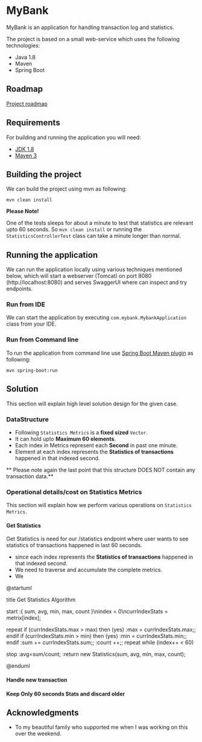 # MyBank
MyBank is an application for handling transaction log and statistics.

The project is based on a small web-service which uses the following technologies:

- Java 1.8
- Maven
- Spring Boot

## Roadmap
[Project roadmap](https://github.com/maria-farooq/MyBank/issues?utf8=%E2%9C%93&q=is%3Aissue)

## Requirements

For building and running the application you will need:

- [JDK 1.8](http://www.oracle.com/technetwork/java/javase/downloads/jdk8-downloads-2133151.html)
- [Maven 3](https://maven.apache.org)

## Building the project
We can build the project using mvn as following:

```shell
mvn clean install
```

**Please Note!**

One of the tests sleeps for about a minute to test that statistics are relevant upto 60 seconds.
So `mvn clean install` or running the `StatisticsControllerTest` class can take a minute longer than normal.

## Running the application
We can run the application locally using various techniques mentioned below, 
which will start a webserver (Tomcat) on port 8080 (http://localhost:8080) and serves SwaggerUI where can inspect and try endpoints.

### Run from IDE

We can start the application by executing `com.mybank.MybankApplication` class from your IDE.

### Run from Command line
To run the application from command line use [Spring Boot Maven plugin](https://docs.spring.io/spring-boot/docs/current/reference/html/build-tool-plugins-maven-plugin.html) as following:

```shell
mvn spring-boot:run
```

## Solution
This section will explain high level solution design for the given case.

### DataStructure
- Following `Statistics Metrics` is a **fixed sized** `Vector`.
- It can hold upto **Maximum 60 elements**.
- Each index in Metrics represent each **Second** in past one minute.
- Element at each index represents the **Statistics of transactions** happened in that indexed second.

** Please note again the last point that this structure DOES NOT contain any transaction data.**

### Operational details/cost on Statistics Metrics
This section will explain how we perform various operations on `Statistics Metrics`.

#### Get Statistics
Get Statistics is need for our /statistics endpoint where user wants to see statistics of transactions happened in last 60 seconds.
- since each index represents the **Statistics of transactions** happened in that indexed second.
- We need to traverse and accumulate the complete metrics.
- We 

@startuml

title Get Statistics Algorithm

start
:{ sum, avg, min, max, count }\nindex = 0\ncurrIndexStats = metrix[index];

repeat
    if (currIndexStats.max > max) then (yes)
        :max = currIndexStats.max;;
    endif
    if (currIndexStats.min > min) then (yes)
        :min = currIndexStats.min;;
    endif
  :sum += currIndexStats.sum;;
  :count ++;;
repeat while (index++ < 60)

stop
:avg=sum/count;
:return new Statistics(sum, avg, min, max, count);

@enduml

#### Handle new transaction

#### Keep Only 60 seconds Stats and discard older


## Acknowledgments

- To my beautiful family who supported me when I was working on this over the weekend.